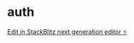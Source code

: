 # auth

[Edit in StackBlitz next generation editor ⚡️](https://stackblitz.com/~/github.com/perwriter/auth)